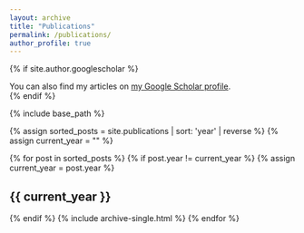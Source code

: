 ```yaml
---
layout: archive
title: "Publications"
permalink: /publications/
author_profile: true
---
```


{% if site.author.googlescholar %}
  <div class="wordwrap">You can also find my articles on <a href="{{site.author.googlescholar}}">my Google Scholar profile</a>.</div>
{% endif %}

{% include base_path %}

{% assign sorted_posts = site.publications | sort: 'year' | reverse %}
{% assign current_year = "" %}

{% for post in sorted_posts %}
  {% if post.year != current_year %}
    {% assign current_year = post.year %}
    <h2>{{ current_year }}</h2>
  {% endif %}
  {% include archive-single.html %}
{% endfor %}